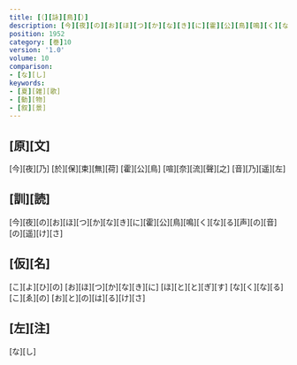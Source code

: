 ```yaml
---
title: [（][詠][鳥][）]
description: [今][夜][の][お][ほ][つ][か][な][き][に][霍][公][鳥][鳴][く][な][る][声][の][音][の][遥][け][さ]
position: 1952
category: [巻]10
version: '1.0'
volume: 10
comparison:
- [な][し]
keywords:
- [夏][雑][歌]
- [動][物]
- [叙][景]
---
```


## [原][文]

[今][夜][乃] [於][保][束][無][荷] [霍][公][鳥] [喧][奈][流][聲][之] [音][乃][遥][左]

## [訓][読]

[今][夜][の][お][ほ][つ][か][な][き][に][霍][公][鳥][鳴][く][な][る][声][の][音][の][遥][け][さ]

## [仮][名]

[こ][よ][ひ][の] [お][ほ][つ][か][な][き][に] [ほ][と][と][ぎ][す] [な][く][な][る][こ][ゑ][の] [お][と][の][は][る][け][さ]

## [左][注]

[な][し]
